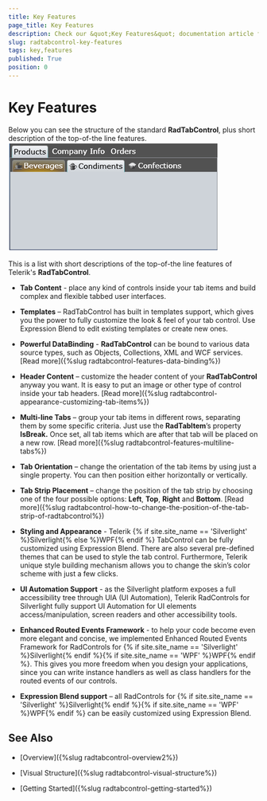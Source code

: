 ```yaml
---
title: Key Features
page_title: Key Features
description: Check our &quot;Key Features&quot; documentation article for the RadTabControl {{ site.framework_name }} control.
slug: radtabcontrol-key-features
tags: key,features
published: True
position: 0
---
```


# Key Features

Below you can see the structure of the standard __RadTabControl__, plus short description of the top-of-the line features.
![WPF RadTabControl Key Features](images/RadTabControl_KeyFeatures_010.png)

This is a list with short descriptions of the top-of-the line features of Telerik's __RadTabControl__.
				

* __Tab Content__ - place any kind of controls inside your tab items and build complex and flexible tabbed user interfaces.

* __Templates__ – RadTabControl has built in templates support, which gives you the power to fully customize the look & feel of your tab control. Use Expression Blend to edit existing templates or create new ones.

* __Powerful DataBinding__ - __RadTabControl__ can be bound to various data source types, such as Objects, Collections, XML and WCF services. [Read more]({%slug radtabcontrol-features-data-binding%})

* __Header Content__ – customize the header content of your __RadTabControl__ anyway you want. It is easy to put an image or other type of control inside your tab headers. [Read more]({%slug radtabcontrol-appearance-customizing-tab-items%})

* __Multi-line Tabs__ – group your tab items in different rows, separating them by some specific criteria. Just use the __RadTabItem__’s property __IsBreak.__ Once set, all tab items which are after that tab will be placed on a new row. [Read more]({%slug radtabcontrol-features-multiline-tabs%})

* __Tab Orientation__ – change the orientation of the tab items by using just a single property. You can then position either horizontally or vertically.

* __Tab Strip Placement__ – change the position of the tab strip by choosing one of the four possible options: __Left__, __Top__, __Right__ and __Bottom__. [Read more]({%slug radtabcontrol-how-to-change-the-position-of-the-tab-strip-of-radtabcontrol%})

* __Styling and Appearance__ - Telerik {% if site.site_name == 'Silverlight' %}Silverlight{% else %}WPF{% endif %} TabControl can be fully customized using Expression Blend. There are also several pre-defined themes that can be used to style the tab control. Furthermore, Telerik unique style building mechanism allows you to change the skin’s color scheme with just a few clicks. 

* __UI Automation Support__ - as the Silverlight platform exposes a full accessibility tree through UIA (UI Automation), Telerik RadControls for Silverlight fully support UI Automation for UI elements access/manipulation, screen readers and other accessibility tools.
					

* __Enhanced Routed Events Framework__ - to help your code become even more elegant and concise, we implemented Enhanced Routed Events Framework for RadControls for {% if site.site_name == 'Silverlight' %}Silverlight{% endif %}{% if site.site_name == 'WPF' %}WPF{% endif %}.  This gives you more freedom when you design your applications, since you can write instance handlers as well as class handlers for the routed events of our controls.
					

* __Expression Blend support__ – all RadControls for {% if site.site_name == 'Silverlight' %}Silverlight{% endif %}{% if site.site_name == 'WPF' %}WPF{% endif %} can be easily customized using Expression Blend.
					

## See Also

 * [Overview]({%slug radtabcontrol-overview2%})

 * [Visual Structure]({%slug radtabcontrol-visual-structure%})

 * [Getting Started]({%slug radtabcontrol-getting-started%})
